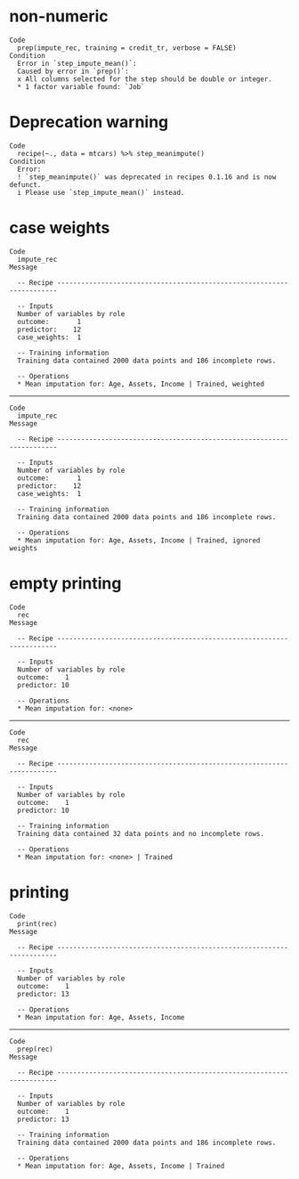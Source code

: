 # non-numeric

    Code
      prep(impute_rec, training = credit_tr, verbose = FALSE)
    Condition
      Error in `step_impute_mean()`:
      Caused by error in `prep()`:
      x All columns selected for the step should be double or integer.
      * 1 factor variable found: `Job`

# Deprecation warning

    Code
      recipe(~., data = mtcars) %>% step_meanimpute()
    Condition
      Error:
      ! `step_meanimpute()` was deprecated in recipes 0.1.16 and is now defunct.
      i Please use `step_impute_mean()` instead.

# case weights

    Code
      impute_rec
    Message
      
      -- Recipe ----------------------------------------------------------------------
      
      -- Inputs 
      Number of variables by role
      outcome:       1
      predictor:    12
      case_weights:  1
      
      -- Training information 
      Training data contained 2000 data points and 186 incomplete rows.
      
      -- Operations 
      * Mean imputation for: Age, Assets, Income | Trained, weighted

---

    Code
      impute_rec
    Message
      
      -- Recipe ----------------------------------------------------------------------
      
      -- Inputs 
      Number of variables by role
      outcome:       1
      predictor:    12
      case_weights:  1
      
      -- Training information 
      Training data contained 2000 data points and 186 incomplete rows.
      
      -- Operations 
      * Mean imputation for: Age, Assets, Income | Trained, ignored weights

# empty printing

    Code
      rec
    Message
      
      -- Recipe ----------------------------------------------------------------------
      
      -- Inputs 
      Number of variables by role
      outcome:    1
      predictor: 10
      
      -- Operations 
      * Mean imputation for: <none>

---

    Code
      rec
    Message
      
      -- Recipe ----------------------------------------------------------------------
      
      -- Inputs 
      Number of variables by role
      outcome:    1
      predictor: 10
      
      -- Training information 
      Training data contained 32 data points and no incomplete rows.
      
      -- Operations 
      * Mean imputation for: <none> | Trained

# printing

    Code
      print(rec)
    Message
      
      -- Recipe ----------------------------------------------------------------------
      
      -- Inputs 
      Number of variables by role
      outcome:    1
      predictor: 13
      
      -- Operations 
      * Mean imputation for: Age, Assets, Income

---

    Code
      prep(rec)
    Message
      
      -- Recipe ----------------------------------------------------------------------
      
      -- Inputs 
      Number of variables by role
      outcome:    1
      predictor: 13
      
      -- Training information 
      Training data contained 2000 data points and 186 incomplete rows.
      
      -- Operations 
      * Mean imputation for: Age, Assets, Income | Trained

